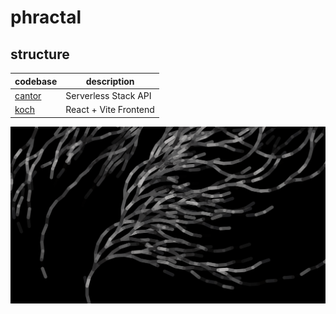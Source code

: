 # phractal

## structure

| codebase                                        | description           |
| ----------------------------------------------- | --------------------- |
| [cantor](https://github.com/ethan-stone/cantor) | Serverless Stack API  |
| [koch](https://github.com/ethan-stone/koch)     | React + Vite Frontend |


![collatz](https://raw.githubusercontent.com/ethan-stone/phractal/main/collatz-1.png?token=GHSAT0AAAAAABSHGJD6UJDGV4LDCGSAQOMKYRE6TYQ)
